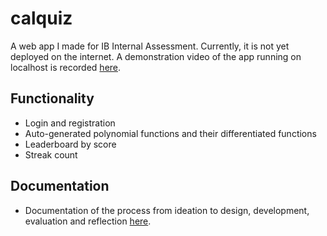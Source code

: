 # calquiz
A web app I made for IB Internal Assessment. Currently, it is not yet deployed on the internet. A demonstration video of the app running on localhost is recorded [here](https://youtu.be/gKkNWc1mR2I).

## Functionality
- Login and registration
- Auto-generated polynomial functions and their differentiated functions 
- Leaderboard by score
- Streak count

## Documentation
- Documentation of the process from ideation to design, development, evaluation and reflection [here](https://drive.google.com/drive/u/1/folders/1de8odlEwqz1A4JfgaGkLZtZNZq4UXtZn).
